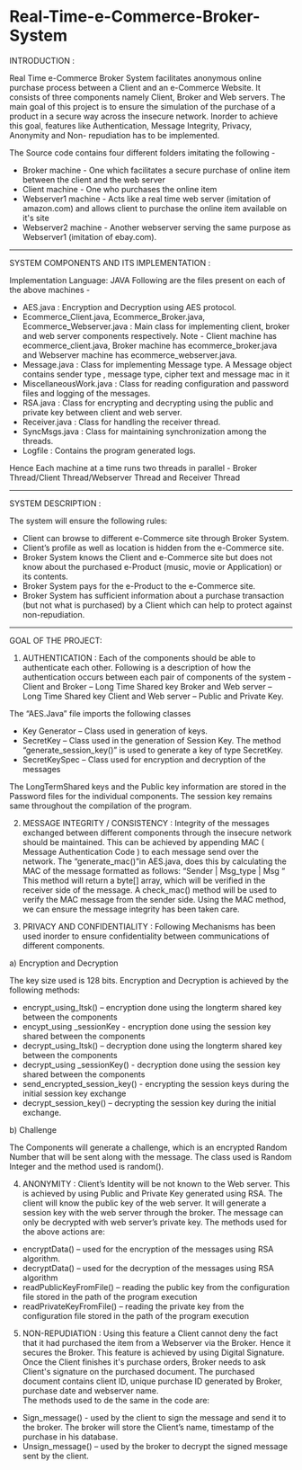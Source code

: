 # Real-Time-e-Commerce-Broker-System

INTRODUCTION :

Real Time e-Commerce Broker System facilitates anonymous online purchase process between a Client and an e-Commerce Website.
It consists of three components namely Client, Broker and Web servers. The main goal of this project is to ensure the simulation of the purchase of a product in a secure way across the insecure network. Inorder to achieve this goal, features like Authentication, Message Integrity, Privacy, Anonymity and  Non- repudiation has to be implemented.

The Source code contains four different folders imitating the following -

* Broker machine - One which facilitates a secure purchase of online item between the client and the web server
* Client machine  - One who purchases the online item
* Webserver1 machine - Acts like a real time web server (imitation of amazon.com) and allows client to purchase the online item available on it's site
* Webserver2 machine - Another webserver serving the same purpose as Webserver1 (imitation of ebay.com).

-----------------------------------------------------------------------------------------------------------------------------
SYSTEM COMPONENTS AND ITS IMPLEMENTATION :

Implementation Language: JAVA
Following are the files present on each of the above machines -
- AES.java : Encryption and Decryption using AES protocol.
- Ecommerce_Client.java, Ecommerce_Broker.java, Ecommerce_Webserver.java : Main class for implementing client, broker and web server components respectively. Note - Client machine has ecommerce_client.java, Broker machine has ecommerce_broker.java and  Webserver machine has ecommerce_webserver.java. 
-	Message.java : Class for implementing Message type. A Message object contains sender type , message type, cipher text and  message mac in it
-	MiscellaneousWork.java : Class for reading configuration and password files and logging of the messages.
-	RSA.java : Class for encrypting and decrypting using the public and private key between client and web server.
-	Receiver.java : Class for handling the receiver thread.
-	SyncMsgs.java : Class for maintaining synchronization among the threads.
- Logfile : Contains the program generated logs.

Hence Each machine at a time runs two threads in parallel - Broker Thread/Client Thread/Webserver Thread and Receiver Thread

-----------------------------------------------------------------------------------------------------------------------------
SYSTEM DESCRIPTION :

The system will ensure the following rules:
* Client can browse to different e-Commerce site through Broker System.
* Client’s profile as well as location is hidden from the e-Commerce site.
* Broker System knows the Client and e-Commerce site but does not know about the purchased e-Product (music, movie or Application) or its contents.
* Broker System pays for the e-Product to the e-Commerce site.
* Broker System has sufficient information about a purchase transaction (but not what is purchased) by a Client which can help to protect against non-repudiation.


-----------------------------------------------------------------------------------------------------------------------------
GOAL OF THE PROJECT:

1)	AUTHENTICATION  : Each of the components should be able to authenticate each other. Following is a description of how the authentication occurs between each pair of components of the system -
Client and Broker – Long Time Shared key
Broker and Web server – Long Time Shared key
Client and Web server – Public and Private Key.

The “AES.Java” file imports the following classes 
-	Key Generator – Class used in generation of keys.
-	SecretKey – Class used in the generation of Session Key. The method “generate_session_key()” is used to generate a key of type SecretKey.
-	SecretKeySpec – Class used for encryption and decryption of the messages

The LongTermShared keys and the Public key information are stored in the Password files for the individual components. The session key remains same throughout the compilation of the program.

2)  MESSAGE INTEGRITY / CONSISTENCY : Integrity of the messages exchanged between different components through the insecure network should be maintained.
This can be achieved by appending MAC ( Message Authentication Code )  to each message send over the network. The “generate_mac()”in  AES.java, does this by calculating the MAC of the message formatted as follows:
“Sender | Msg_type | Msg “ This method will return a byte[] array, which will be verified in the receiver side of the message.
A check_mac() method will be used to verify the MAC message from the sender side. Using the MAC method, we can ensure the message integrity has been taken care. 

3)  PRIVACY AND CONFIDENTIALITY : Following Mechanisms has been used inorder to ensure confidentiality between communications of different components. 

a)	Encryption and Decryption 

The key size used is 128 bits. Encryption and Decryption is achieved by the following methods: 
-	encrypt_using_ltsk() – encryption done using the longterm shared key between the components
-	encypt_using _sessionKey  - encryption done using the session key shared between the components
-	decrypt_using_ltsk() – decryption done using the longterm shared key between the components
-	decrypt_using _sessionKey()  - decryption done using the session key shared between the components
-	send_encrypted_session_key()  -  encrypting the session keys during the initial session key exchange
-	decrypt_session_key() – decrypting the session key during the initial exchange.

b)	Challenge 

The Components will generate a challenge, which is an encrypted Random Number that will be sent along with the message. The class used is Random Integer and the method used is random().

4)	 ANONYMITY : Client’s Identity will be not known to the Web server. This is achieved by using Public and Private Key generated using RSA.
The client will know the public key of the web server. It will generate a session key with the web server through the broker. The message can only be decrypted with web server’s private key.
The methods used for the above actions are:
-	encryptData() – used for the encryption of the messages using RSA algorithm.
-	decryptData() – used for the decryption of the messages using RSA algorithm
-	readPublicKeyFromFile() – reading the public key from the configuration file stored in the path of the program execution
-	readPrivateKeyFromFile() – reading the private key from the configuration file stored in the path of the program execution


5)  NON-REPUDIATION : Using this feature a Client cannot deny the fact that it had purchased the item from a Webserver via the Broker. Hence it secures the Broker. 
This feature is achieved by using Digital Signature. Once the Client finishes it's purchase orders, Broker needs to ask Client's signature on the purchased document. The purchased document contains client ID, unique purchase ID generated by Broker, purchase date and webserver name.  
The methods used to de the same in the code are:
- Sign_message() -  used by the client to sign the message and send it to the broker. The broker will store the Client’s name, timestamp of the purchase in his database.
- Unsign_message() –  used by the broker to decrypt the  signed message sent by the client.





